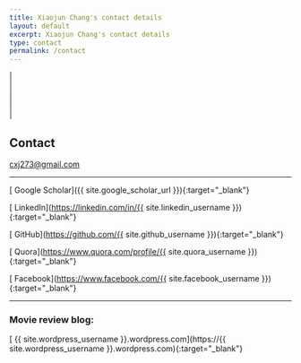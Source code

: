 ```yaml
---
title: Xiaojun Chang's contact details
layout: default
excerpt: Xiaojun Chang's contact details
type: contact
permalink: /contact
---
```


| <a href="mailto:cxj273#gmail.com" target="_blank" style="text-align:center; display:block"><i class="fa fa-envelope ai-3x"></i></a> | <a href="{{ site.google_scholar_url }}" target="_blank" style="text-align:center; display:block"><i class="fa fa-google ai-3x"></i></a> | <a href="https://linkedin.com/in/{{ site.linkedin_username }}" target="_blank" style="text-align:center; display:block"><i class="fa fa-linkedin ai-3x"></i></a> | <a href="https://www.rmit.edu.au/contact/staff-contacts/academic-staff/s/chang-associate-professor-xiaojun" target="_blank" style="text-align:center; display:block"><i class="fa fa-graduation-cap ai-3x"></i></a> |

<div markdown="1" class="contact">

## Contact

[<i class="fa fa-envelope"></i> cxj273@gmail.com](mailto:cxj273@gmail.com)

---

[<i class="ai ai-google-scholar-square"></i> Google Scholar]({{ site.google_scholar_url }}){:target="_blank"}

[<i class="fa fa-linkedin"></i> LinkedIn](https://linkedin.com/in/{{ site.linkedin_username }}){:target="_blank"}

[<i class="fa fa-github"></i> GitHub](https://github.com/{{ site.github_username }}){:target="_blank"}

[<i class="fa fa-quora"></i> Quora](https://www.quora.com/profile/{{ site.quora_username }}){:target="_blank"}

[<i class="fa fa-facebook"></i> Facebook](https://www.facebook.com/{{ site.facebook_username }}){:target="_blank"}

---

### Movie review blog:

[<i class="fa fa-wordpress"></i> {{ site.wordpress_username }}.wordpress.com](https://{{ site.wordpress_username }}.wordpress.com){:target="_blank"}

</div>
